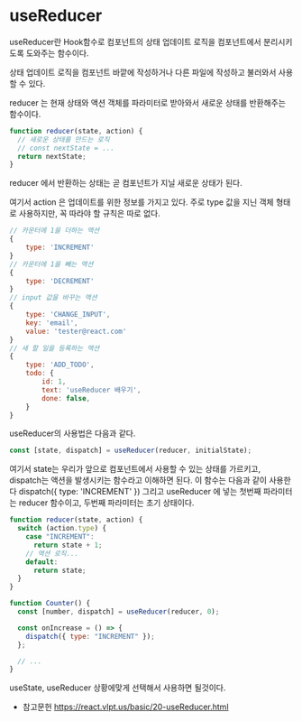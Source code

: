 # useReducer

useReducer란 Hook함수로 컴포넌트의 상태 업데이트 로직을 컴포넌트에서 분리시키도록 도와주는 함수이다.

상태 업데이트 로직을 컴포넌트 바깥에 작성하거나 다른 파일에 작성하고 불러와서 사용할 수 있다.

reducer 는 현재 상태와 액션 객체를 파라미터로 받아와서 새로운 상태를 반환해주는 함수이다.

```javascript
function reducer(state, action) {
  // 새로운 상태를 만드는 로직
  // const nextState = ...
  return nextState;
}
```

reducer 에서 반환하는 상태는 곧 컴포넌트가 지닐 새로운 상태가 된다.

여기서 action 은 업데이트를 위한 정보를 가지고 있다. 주로 type 값을 지닌 객체 형태로 사용하지만, 꼭 따라야 할 규칙은 따로 없다.

```javascript
// 카운터에 1을 더하는 액션
{
    type: 'INCREMENT'
}
// 카운터에 1을 빼는 액션
{
    type: 'DECREMENT'
}
// input 값을 바꾸는 액션
{
    type: 'CHANGE_INPUT',
    key: 'email',
    value: 'tester@react.com'
}
// 새 할 일을 등록하는 액션
{
    type: 'ADD_TODO',
    todo: {
        id: 1,
        text: 'useReducer 배우기',
        done: false,
    }
}
```

useReducer의 사용법은 다음과 같다.

```javascript
const [state, dispatch] = useReducer(reducer, initialState);
```

여기서 state는 우리가 앞으로 컴포넌트에서 사용할 수 있는 상태를 가르키고, dispatch는 액션을 발생시키는 함수라고 이해하면 된다.
이 함수는 다음과 같이 사용한다
dispatch({ type: 'INCREMENT' })
그리고 useReducer 에 넣는 첫번째 파라미터는 reducer 함수이고, 두번째 파라미터는 초기 상태이다.

```javascript
function reducer(state, action) {
  switch (action.type) {
    case "INCREMENT":
      return state + 1;
    // 액션 로직...
    default:
      return state;
  }
}

function Counter() {
  const [number, dispatch] = useReducer(reducer, 0);

  const onIncrease = () => {
    dispatch({ type: "INCREMENT" });
  };

  // ...
}
```

useState, useReducer 상황에맞게 선택해서 사용하면 될것이다.

- 참고문헌
  <https://react.vlpt.us/basic/20-useReducer.html>
